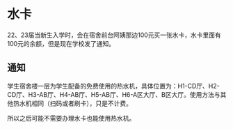# 水卡

  22、23届当新生入学时，会在宿舍前台阿姨那边100元买一张水卡，水卡里面有100元的余额，但是现在学校发了通知。

## 通知

学生宿舍楼一层为学生配备的免费使用的热水机，具体位置为：H1-CD厅、H2-CD厅、H3-AB厅、H4-AB厅、H5-AB厅、H6-A区大厅、B区大厅。使用方法与其他热水机相同（扫码或者刷卡），只是不计费。


所以之后可能不需要办理水卡也能使用热水机。